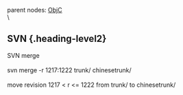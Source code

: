 parent nodes: [ObjC](ObjC.html)\
\

SVN {.heading-level2}
---

SVN merge\
 \
 svn merge -r 1217:1222 trunk/ chinesetrunk/\
 \
 move revision 1217 \< r \<= 1222 from trunk/ to chinesetrunk/
